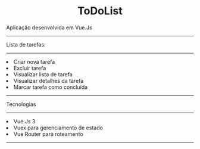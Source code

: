 <h1 align="center"> ToDoList </h1>
<p align="justify">Aplicação desenvolvida em Vue.Js </p>
<hr>
<p>Lista de tarefas:</p>
<hr>
<li>Criar nova tarefa</li>
<li>Excluir tarefa</li>
<li>Visualizar lista de tarefa</li>
<li>Visualizar detalhes da tarefa</li>
<li>Marcar tarefa como concluída</li>
<hr>
<p>Tecnologias</p>
<hr>
<li>Vue.Js 3</li>
<li>Vuex para gerenciamento de estado</li>
<li>Vue Router para roteamento</li>
<hr>
